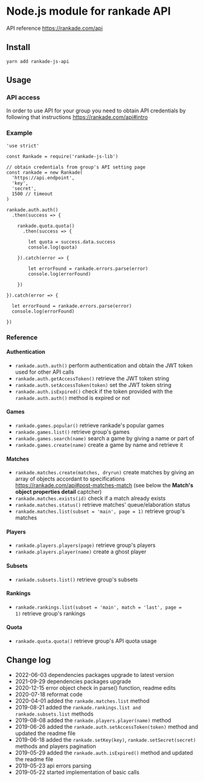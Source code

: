 # Node.js module for rankade API

API reference https://rankade.com/api

## Install

    yarn add rankade-js-api

## Usage

### API access

In order to use API for your group you need to obtain API credentials by following that instructions https://rankade.com/api#intro

### Example

    'use strict'

    const Rankade = require('rankade-js-lib')

    // obtain credentials from group's API setting page
    const rankade = new Rankade(
      'https://api.endpoint',
      'key',
      'secret',
      1500 // timeout
    )

    rankade.auth.auth()
      .then(success => {

        rankade.quota.quota()
          .then(success => {

            let quota = success.data.success
            console.log(quota)

        }).catch(error => {

            let errorFound = rankade.errors.parse(error)
            console.log(errorFound)

        })

    }).catch(error => {

      let errorFound = rankade.errors.parse(error)
      console.log(errorFound)

    })

### Reference

#### Authentication

- <code>rankade.auth.auth()</code> perform authentication and obtain the JWT token used for other API calls
- <code>rankade.auth.getAccessToken()</code> retrieve the JWT token string
- <code>rankade.auth.setAccessToken(token)</code> set the JWT token string
- <code>rankade.auth.isExpired()</code> check if the token provided with the <code>rankade.auth.auth()</code> method is expired or not

#### Games

- <code>rankade.games.popular()</code> retrieve rankade's popular games
- <code>rankade.games.list()</code> retrieve group's games
- <code>rankade.games.search(name)</code> search a game by giving a name or part of
- <code>rankade.games.create(name)</code> create a game by name and retrieve it

#### Matches

- <code>rankade.matches.create(matches, dryrun)</code> create matches by giving an array of objects accordant to specifications https://rankade.com/api#post-matches-match (see below the **Match's object properties detail** captcher)
- <code>rankade.matches.exists(id)</code> check if a match already exists
- <code>rankade.matches.status()</code> retrieve matches' queue/elaboration status
- <code>rankade.matches.list(subset = 'main', page = 1)</code> retrieve group's matches

#### Players

- <code>rankade.players.players(page)</code> retrieve group's players
- <code>rankade.players.player(name)</code> create a ghost player

#### Subsets

- <code>rankade.subsets.list()</code> retrieve group's subsets

#### Rankings

- <code>rankade.rankings.list(subset = 'main', match = 'last', page = 1)</code> retrieve group's rankings

#### Quota

- <code>rankade.quota.quota()</code> retrieve group's API quota usage

## Change log

- 2022-06-03 dependencies packages upgrade to latest version
- 2021-09-29 dependencies packages upgrade
- 2020-12-15 error object check in parse() function, readme edits
- 2020-07-18 reformat code
- 2020-04-01 added the <code>rankade.matches.list</code> method
- 2019-08-21 added the <code>rankade.rankings.list and rankade.subsets.list</code> methods
- 2019-08-08 added the <code>rankade.players.player(name)</code> method
- 2019-06-26 added the <code>rankade.auth.setAccessToken(token)</code> method and updated the readme file
- 2019-06-18 added the <code>rankade.setKey(key)</code>, <code>rankade.setSecret(secret)</code> methods and players pagination
- 2019-05-29 added the <code>rankade.auth.isExpired()</code> method and updated the readme file
- 2019-05-23 api errors parsing
- 2019-05-22 started implementation of basic calls
